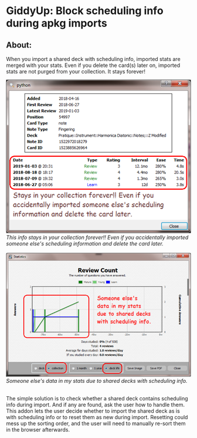 # GiddyUp: Block scheduling info during apkg imports


## About:
When you import a shared deck with scheduling info, imported stats are merged with your stats. Even if you delete the card(s) later on, imported stats are not purged from your collection. It stays forever!

<img src="https://github.com/lovac42/GiddyUp/blob/master/screenshots/card_info.png?raw=true">  
<i>This info stays in your collection forever!! Even if you accidentally imported someone else's scheduling information and delete the card later.</i><br><br>

<img src="https://github.com/lovac42/GiddyUp/blob/master/screenshots/stats_info.png?raw=true">  
<i>Someone else's data in my stats due to shared decks with scheduling info.</i><br><br>

The simple solution is to check whether a shared deck contains scheduling info during import. And if any are found, ask the user how to handle them. This addon lets the user decide whether to import the shared deck as is with scheduling info or to reset them as new during import. Resetting could mess up the sorting order, and the user will need to manually re-sort them in the browser afterwards.
